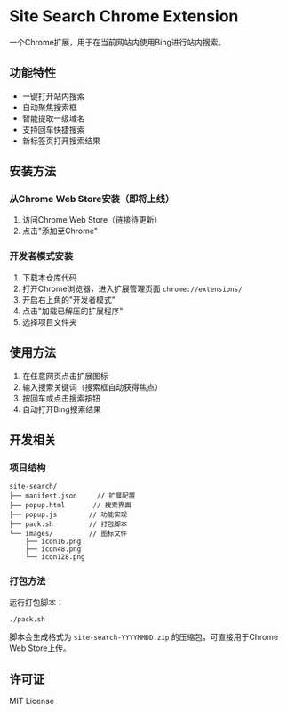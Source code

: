 # Site Search Chrome Extension

一个Chrome扩展，用于在当前网站内使用Bing进行站内搜索。

## 功能特性

- 一键打开站内搜索
- 自动聚焦搜索框
- 智能提取一级域名
- 支持回车快捷搜索
- 新标签页打开搜索结果

## 安装方法

### 从Chrome Web Store安装（即将上线）

1. 访问Chrome Web Store（链接待更新）
2. 点击"添加至Chrome"

### 开发者模式安装

1. 下载本仓库代码
2. 打开Chrome浏览器，进入扩展管理页面 `chrome://extensions/`
3. 开启右上角的"开发者模式"
4. 点击"加载已解压的扩展程序"
5. 选择项目文件夹

## 使用方法

1. 在任意网页点击扩展图标
2. 输入搜索关键词（搜索框自动获得焦点）
3. 按回车或点击搜索按钮
4. 自动打开Bing搜索结果

## 开发相关

### 项目结构

```
site-search/
├── manifest.json     // 扩展配置
├── popup.html       // 搜索界面
├── popup.js        // 功能实现
├── pack.sh         // 打包脚本
└── images/         // 图标文件
    ├── icon16.png
    ├── icon48.png
    └── icon128.png
```

### 打包方法

运行打包脚本：
```bash
./pack.sh
```

脚本会生成格式为 `site-search-YYYYMMDD.zip` 的压缩包，可直接用于Chrome Web Store上传。

## 许可证

MIT License
